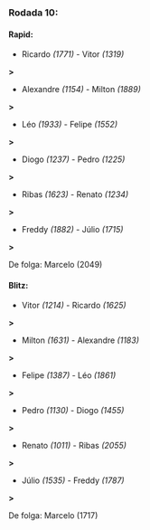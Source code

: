 ### Rodada 10:

#### Rapid:

* Ricardo *(1771)*     -     Vitor *(1319)*

 **>** 
* Alexandre *(1154)*     -     Milton *(1889)*

 **>** 
* Léo *(1933)*     -     Felipe *(1552)*

 **>** 
* Diogo *(1237)*     -     Pedro *(1225)*

 **>** 
* Ribas *(1623)*     -     Renato *(1234)*

 **>** 
* Freddy *(1882)*     -     Júlio *(1715)*

 **>** 

De folga: Marcelo (2049)

#### Blitz:

* Vitor *(1214)*     -     Ricardo *(1625)*

 **>** 
* Milton *(1631)*     -     Alexandre *(1183)*

 **>** 
* Felipe *(1387)*     -     Léo *(1861)*

 **>** 
* Pedro *(1130)*     -     Diogo *(1455)*

 **>** 
* Renato *(1011)*     -     Ribas *(2055)*

 **>** 
* Júlio *(1535)*     -     Freddy *(1787)*

 **>** 

De folga: Marcelo (1717)

